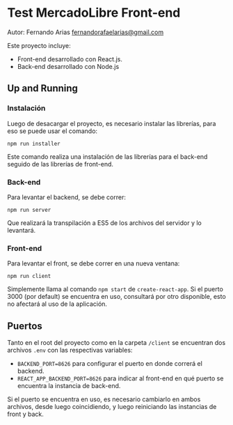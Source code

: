 
# Test MercadoLibre Front-end

Autor: Fernando Arias [fernandorafaelarias@gmail.com](mailto:fernandorafaelarias@gmail.com)

Este proyecto incluye:
* Front-end desarrollado con React.js.
* Back-end desarrollado con Node.js

## Up and Running

### Instalación

Luego de desacargar el proyecto, es necesario instalar las librerías, para eso se puede usar el comando:

```
npm run installer
```

Este comando realiza una instalación de las librerías para el back-end seguido de las librerías de front-end.

### Back-end

Para levantar el backend, se debe correr:

```
npm run server
```

Que realizará la transpilación a ES5 de los archivos del servidor y lo levantará.

### Front-end

Para levantar el front, se debe correr en una nueva ventana:

```
npm run client
```

Simplemente llama al comando `npm start` de `create-react-app`. Si el puerto 3000 (por default) se encuentra en uso, consultará por otro disponible, esto no afectará al uso de la aplicación.

## Puertos

Tanto en el root del proyecto como en la carpeta `/client` se encuentran dos archivos `.env` con las respectivas variables:

* `BACKEND_PORT=8626` para configurar el puerto en donde correrá el backend.
* `REACT_APP_BACKEND_PORT=8626` para indicar al front-end en qué puerto se encuentra la instancia de back-end.

Si el puerto se encuentra en uso, es necesario cambiarlo en ambos archivos, desde luego coincidiendo, y luego reiniciando las instancias de front y back.
